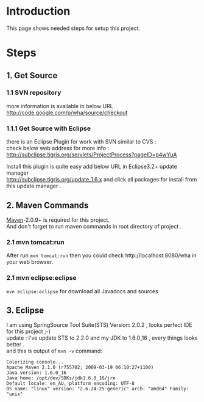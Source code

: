 # Introduction #

This page shows needed steps for setup this project.


# Steps #

## 1. Get Source ##
### 1.1 SVN repository ###
more information is available in below URL <br />
http://code.google.com/p/wha/source/checkout

### 1.1.1 Get Source with Eclipse ###
there is an Eclipse Plugin for work with SVN similar to CVS : <br />
check below web address for more info :<br />
http://subclipse.tigris.org/servlets/ProjectProcess?pageID=p4wYuA

Install this plugin is quite easy add below URL in Eclipse3.2+ update manager <br />
http://subclipse.tigris.org/update_1.6.x
and click all packages for install from this update manager .


## 2. Maven Commands ##
[Maven](http://maven.apache.org/)-2.0.9+ is required for this project.<br />
And don't forget to run maven commands in root directory of project .<br />
### 2.1 mvn tomcat:run ###
After run `mvn tomcat:run` then you could check http://localhost:8080/wha in your web browser.

### 2.1 mvn eclipse:eclipse ###
`mvn eclipse:eclipse` for download all Javadocs and sources

## 3. Eclipse ##
I am using SpringSource Tool Suite(STS) Version: 2.0.2 , looks perfect IDE for this project ;-)
<br />update : I've update STS to 2.2.0 and my JDK to 1.6.0\_16 , every things looks better .
<br />and this is output of `mvn -v` command:<br />
```
Colorizing console...
Apache Maven 2.1.0 (r755702; 2009-03-19 06:10:27+1100)
Java version: 1.6.0_16
Java home: /opt/dev/SDKs/jdk1.6.0_16/jre
Default locale: en_AU, platform encoding: UTF-8
OS name: "linux" version: "2.6.24-25-generic" arch: "amd64" Family: "unix"
```